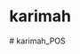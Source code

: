 # karimah
<link rel="stylesheet" href="../css/buttons.dataTables.min.css">
<script src="../js/dataTables.buttons.min.js"></script>
<script src="../js/buttons.flash.min.js"></script>
<script src="../js/jszip.min.js"></script>
<script src="../js/pdfmake.min.js"></script>
<script src="../js/vfs_fonts.js"></script>
<script src="../js/buttons.html5.min.js"></script>
<script src="../js/buttons.print.min.js"></script># karimah_POS
